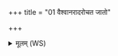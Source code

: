 +++
title = "01 वैश्वानरादरोचत जातो"

+++
<details><summary>मूलम् (WS)</summary>

वैश्वानरादरोचत जातो हिरण्ययो मणिः ।  
तमाभरद्बृहस्पतिः कश्यपो वीर्याय कम् ॥ १ ॥
</details>